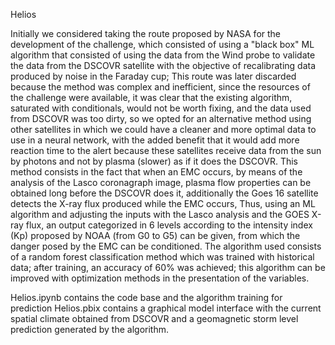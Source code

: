 Helios


Initially we considered taking the route proposed by NASA for the development of the challenge, which consisted of using a "black box" ML algorithm that consisted of using the data from the Wind probe to validate the data from the DSCOVR satellite with the objective of recalibrating data produced by noise in the Faraday cup; This route was later discarded because the method was complex and inefficient, since the resources of the challenge were available, it was clear that the existing algorithm, saturated with conditionals, would not be worth fixing, and the data used from DSCOVR was too dirty, so we opted for an alternative method using other satellites in which we could have a cleaner and more optimal data to use in a neural network, with the added benefit that it would add more reaction time to the alert because these satellites receive data from the sun by photons and not by plasma (slower) as if it does the DSCOVR. This method consists in the fact that when an EMC occurs, by means of the analysis of the Lasco coronagraph image, plasma flow properties can be obtained long before the DSCOVR does it, additionally the Goes 16 satellite detects the X-ray flux produced while the EMC occurs, Thus, using an ML algorithm and adjusting the inputs with the Lasco analysis and the GOES X-ray flux, an output categorized in 6 levels according to the intensity index (Kp) proposed by NOAA (from G0 to G5) can be given, from which the danger posed by the EMC can be conditioned.
The algorithm used consists of a random forest classification method which was trained with historical data; after training, an accuracy of 60% was achieved; this algorithm can be improved with optimization methods in the presentation of the variables.

Helios.ipynb contains the code base and the algorithm training for prediction
Helios.pbix contains a graphical model interface with the current spatial climate obtained from DSCOVR and a geomagnetic storm level prediction generated by the algorithm.
